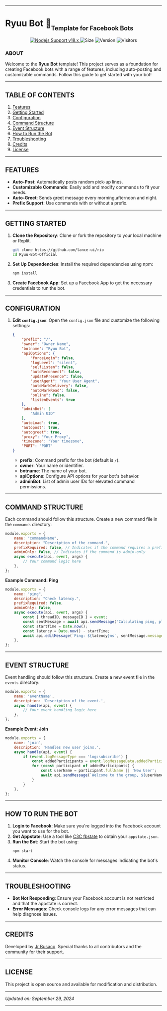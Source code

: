 
---

# Ryuu Bot 🤖<sub><sub>Template for Facebook Bots</sub></sub>

<p align="center">
	<a href="https://nodejs.org/dist/v16.20.0">
		<img src="https://img.shields.io/badge/Nodejs%20Support-18.x-brightgreen.svg?style=flat-square" alt="Nodejs Support v18.x">
	</a>
  	<img alt="Size" src="https://img.shields.io/github/repo-size/JrDevProgect/Ryuu-Bot-Official.svg?style=flat-square&label=size">
  	<img alt="Version" src="https://img.shields.io/badge/dynamic/json?color=brightgreen&label=code%20version&prefix=v&query=%24.version&url=https://github.com/JrDevProgect/Ryuu-Bot-Official/raw/main/package.json&style=flat-square">
  	<img alt="Visitors" src="https://visitor-badge.laobi.icu/badge?style=flat-square&page_id=JrDevProgect.RyuuBot">
</p>

### ABOUT

Welcome to the **Ryuu Bot** template! This project serves as a foundation for creating Facebook bots with a range of features, including auto-posting and customizable commands. Follow this guide to get started with your bot!

---

## TABLE OF CONTENTS

1. [Features](#features)
2. [Getting Started](#getting-started)
3. [Configuration](#configuration)
4. [Command Structure](#command-structure)
5. [Event Structure](#event-structure)
6. [How to Run the Bot](#how-to-run-the-bot)
7. [Troubleshooting](#troubleshooting)
8. [Credits](#credits)
9. [License](#license)

---

## FEATURES

- **Auto-Post**: Automatically posts random pick-up lines.
- **Customizable Commands**: Easily add and modify commands to fit your needs.
- **Auto-Greet**: Sends greet message every morning,afternoon and night.
- **Prefix Support**: Use commands with or without a prefix.

---

## GETTING STARTED

1. **Clone the Repository**: Clone or fork the repository to your local machine or Replit.
   ```bash
   git clone https://github.com/lance-ui/rio
   cd Ryuu-Bot-Official
   ```

2. **Set Up Dependencies**: Install the required dependencies using npm:
   ```bash
   npm install
   ```

3. **Create Facebook App**: Set up a Facebook App to get the necessary credentials to run the bot.

---

## CONFIGURATION

1. **Edit `config.json`**: Open the `config.json` file and customize the following settings:
   ```json
   {
       "prefix": "/",
       "owner": "Owner Name",
       "botname": "Ryuu Bot",
       "apiOptions": {
           "forceLogin": false,
           "logLevel": "silent",
           "selfListen": false,
           "autoReconnect": false,
           "updatePresence": false,
           "userAgent": "Your User Agent",
           "autoMarkDelivery": false,
           "autoMarkRead": false,
           "online": false,
           "listenEvents": true
       },
       "adminBot": [
           "Admin UID"
       ],
       "autoLoad": true,
       "autopost": true,
       "autogreet": true,
       "proxy": "Your Proxy",
       "timezone": "Your timezone",
       "PORT": "PORT"
   }
   ```
   - **prefix**: Command prefix for the bot (default is `/`).
   - **owner**: Your name or identifier.
   - **botname**: The name of your bot.
   - **apiOptions**: Configure API options for your bot's behavior.
   - **adminBot**: List of admin user IDs for elevated command permissions.

---

## COMMAND STRUCTURE

Each command should follow this structure. Create a new command file in the `commands` directory:

```javascript
module.exports = {
    name: "commandName",
    description: "Description of the command.",
    prefixRequired: false, // Indicates if the command requires a prefix
    adminOnly: false, // Indicates if the command is admin-only
    async execute(api, event, args) {
        // Your command logic here
    },
};
```

**Example Command: Ping**

```javascript
module.exports = {
    name: "ping",
    description: "Check latency.",
    prefixRequired: false,
    adminOnly: false,
    async execute(api, event, args) {
        const { threadID, messageID } = event;
        const sentMessage = await api.sendMessage("Calculating ping, please wait...", threadID, messageID);
        const startTime = Date.now();
        const latency = Date.now() - startTime;
        await api.editMessage(`Ping: ${latency}ms`, sentMessage.messageID);
    },
};
```

---

## EVENT STRUCTURE

Event handling should follow this structure. Create a new event file in the `events` directory:

```javascript
module.exports = {
    name: 'eventName',
    description: 'Description of the event.',
    async handle(api, event) {
        // Your event handling logic here
    },
};
```

**Example Event: Join**

```javascript
module.exports = {
    name: 'join',
    description: 'Handles new user joins.',
    async handle(api, event) {
        if (event.logMessageType === 'log:subscribe') {
            const addedParticipants = event.logMessageData.addedParticipants;
            for (const participant of addedParticipants) {
                const userName = participant.fullName || 'New User';
                await api.sendMessage(`Welcome to the group, ${userName}! We're happy to have you here.`, event.threadID);
            }
        }
    },
};
```

---

## HOW TO RUN THE BOT

1. **Login to Facebook**: Make sure you're logged into the Facebook account you want to use for the bot.
2. **Get Appstate**: Use a tool like [C3C fbstate](https://github.com/c3cbot/c3c-fbstate/archive/refs/tags/1.5.zip) to obtain your `appstate.json`.
3. **Run the Bot**: Start the bot using:
   ```bash
   npm start
   ```
4. **Monitor Console**: Watch the console for messages indicating the bot's status.

---

## TROUBLESHOOTING

- **Bot Not Responding**: Ensure your Facebook account is not restricted and that the appstate is correct.
- **Error Messages**: Check console logs for any error messages that can help diagnose issues.

---

## CREDITS

Developed by [Jr Busaco](https://www.facebook.com/profile.php?id=100091592152325). Special thanks to all contributors and the community for their support.

---

## LICENSE

This project is open source and available for modification and distribution.

---

_Updated on: September 29, 2024_

---
